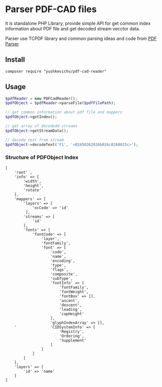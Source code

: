 # Parser PDF-CAD files  #

It is standalone PHP Library, provide simple API for get common index information about PDF file and get decoded stream vecctor data. 

Parser use TCPDF library and common parsing ideas and code from [PDF Parser](https://github.com/smalot/pdfparser/) 


## Install ##

```
composer require "yushkevichv/pdf-cad-reader"

```

## Usage ##

```php
$pdfReader = new PDFCadReader(); 
$pdfObject = $pdfReader->parseFile($pdfFilePath);

// get common information about pdf file and mappers
$pdfObject->getIndex();

// get array of decodedd streams
$pdfObject->getStreamData();

// decode text from stream
$pdfObject->decodeText('F1', '<02450262026b026c0268025c>');
```

### Structure of PDFObject Index ###

```
[
    'root' ,
    'info' => [
        'width',
        'height',
        'rotate'
    ],
    'mappers' => [
        'layers' => [
            'ocCode' => 'id'  
         ],
        'streams' => [
            'id'
        ],
        'fonts' => [
            'fontCode' => [
                'layer',
                'fontFamily',
                'font' => [
                    'code',
                    'name',
                    'encoding',
                    'type',
                    'flags',
                    'composite',
                    'subType',
                    'fontInfo' => [
                        'fontFamily',
                        'fontWeight',
                        'fontBox' => [],
                        'ascent',
                        'descent',
                        'leading',
                        'capHeight'
                    ],
                    'glyphIndexArray' => [],
    '               'CIDSystemInfo' => [
                        'Registry',
                        'Ordering',
                        'Supplement'
                    ]
                ]
            ]   
        ]
    ],
    'layers' => [
        'id' => 'name'
    ]
]
```


